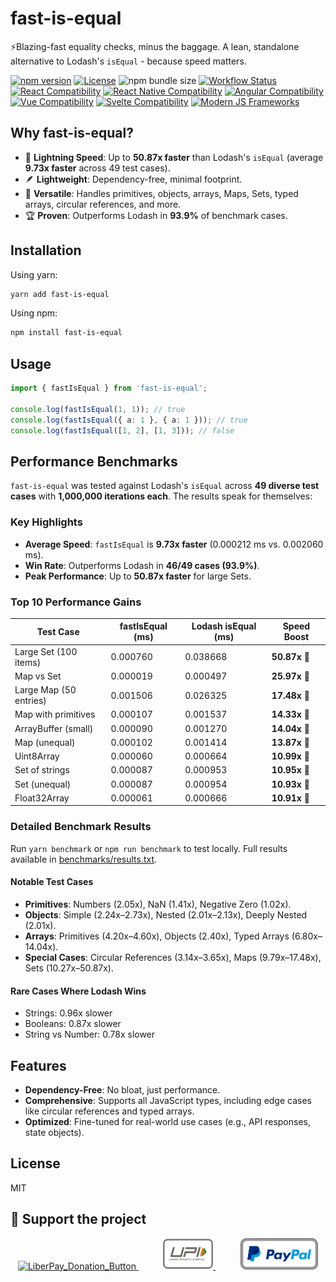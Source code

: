 # fast-is-equal

⚡️Blazing-fast equality checks, minus the baggage. A lean, standalone alternative to Lodash's `isEqual` - because speed matters.

[![npm version](https://img.shields.io/npm/v/fast-is-equal)](https://badge.fury.io/js/fast-is-equal) [![License](https://img.shields.io/github/license/JairajJangle/fast-is-equal)](https://github.com/JairajJangle/fast-is-equal/blob/main/LICENSE) ![npm bundle size](https://img.shields.io/bundlephobia/minzip/fast-is-equal) [![Workflow Status](https://github.com/JairajJangle/fast-is-equal/actions/workflows/ci.yml/badge.svg)](https://github.com/JairajJangle/fast-is-equal/actions/workflows/ci.yml) [![React Compatibility](https://img.shields.io/badge/React-Compatible-61DAFB?logo=react)](https://github.com/JairajJangle/fast-is-equal) [![React Native Compatibility](https://img.shields.io/badge/React%20Native-Compatible-61DAFB?logo=react)](https://github.com/JairajJangle/fast-is-equal) [![Angular Compatibility](https://img.shields.io/badge/Angular-Compatible-DD0031?logo=angular)](https://github.com/JairajJangle/fast-is-equal) [![Vue Compatibility](https://img.shields.io/badge/Vue-Compatible-4FC08D?logo=vue.js)](https://github.com/JairajJangle/fast-is-equal) [![Svelte Compatibility](https://img.shields.io/badge/Svelte-Compatible-FF3E00?logo=svelte)](https://github.com/JairajJangle/fast-is-equal) [![Modern JS Frameworks](https://img.shields.io/badge/Modern%20JS%20Frameworks-Compatible-F7DF1E?logo=javascript)](https://github.com/JairajJangle/fast-is-equal)


## Why fast-is-equal?

- 🚀 **Lightning Speed**: Up to **50.87x faster** than Lodash's `isEqual` (average **9.73x faster** across 49 test cases).
- 🪶 **Lightweight**: Dependency-free, minimal footprint.
- 🔄 **Versatile**: Handles primitives, objects, arrays, Maps, Sets, typed arrays, circular references, and more.
- 🏆 **Proven**: Outperforms Lodash in **93.9%** of benchmark cases.

## Installation

Using yarn:

```bash
yarn add fast-is-equal
```

Using npm:

```bash
npm install fast-is-equal
```

## Usage

```typescript
import { fastIsEqual } from 'fast-is-equal';

console.log(fastIsEqual(1, 1)); // true
console.log(fastIsEqual({ a: 1 }, { a: 1 })); // true
console.log(fastIsEqual([1, 2], [1, 3])); // false
```

## Performance Benchmarks

`fast-is-equal` was tested against Lodash's `isEqual` across **49 diverse test cases** with **1,000,000 iterations each**. The results speak for themselves:

### Key Highlights

- **Average Speed**: `fastIsEqual` is **9.73x faster** (0.000212 ms vs. 0.002060 ms).
- **Win Rate**: Outperforms Lodash in **46/49 cases (93.9%)**.
- **Peak Performance**: Up to **50.87x faster** for large Sets.

### Top 10 Performance Gains

| Test Case              | fastIsEqual (ms) | Lodash isEqual (ms) | Speed Boost  |
| ---------------------- | ---------------- | ------------------- | ------------ |
| Large Set (100 items)  | 0.000760         | 0.038668            | **50.87x** 🚀 |
| Map vs Set             | 0.000019         | 0.000497            | **25.97x** 🚀 |
| Large Map (50 entries) | 0.001506         | 0.026325            | **17.48x** 🚀 |
| Map with primitives    | 0.000107         | 0.001537            | **14.33x** 🚀 |
| ArrayBuffer (small)    | 0.000090         | 0.001270            | **14.04x** 🚀 |
| Map (unequal)          | 0.000102         | 0.001414            | **13.87x** 🚀 |
| Uint8Array             | 0.000060         | 0.000664            | **10.99x** 🚀 |
| Set of strings         | 0.000087         | 0.000953            | **10.95x** 🚀 |
| Set (unequal)          | 0.000087         | 0.000954            | **10.93x** 🚀 |
| Float32Array           | 0.000061         | 0.000666            | **10.91x** 🚀 |

### Detailed Benchmark Results

Run `yarn benchmark` or `npm run benchmark` to test locally. Full results available in [benchmarks/results.txt](benchmarks/results.txt).

#### Notable Test Cases

- **Primitives**: Numbers (2.05x), NaN (1.41x), Negative Zero (1.02x).
- **Objects**: Simple (2.24x–2.73x), Nested (2.01x–2.13x), Deeply Nested (2.01x).
- **Arrays**: Primitives (4.20x–4.60x), Objects (2.40x), Typed Arrays (6.80x–14.04x).
- **Special Cases**: Circular References (3.14x–3.65x), Maps (9.79x–17.48x), Sets (10.27x–50.87x).

#### Rare Cases Where Lodash Wins

- Strings: 0.96x slower
- Booleans: 0.87x slower
- String vs Number: 0.78x slower

## Features

- **Dependency-Free**: No bloat, just performance.
- **Comprehensive**: Supports all JavaScript types, including edge cases like circular references and typed arrays.
- **Optimized**: Fine-tuned for real-world use cases (e.g., API responses, state objects).

## License

MIT

## 🙏 Support the project

<p align="center" valign="center">   <a href="https://liberapay.com/FutureJJ/donate">     <img src="https://liberapay.com/assets/widgets/donate.svg" alt="LiberPay_Donation_Button" height="50" >    </a>   &nbsp;&nbsp;&nbsp;&nbsp;&nbsp;&nbsp;&nbsp;&nbsp;&nbsp;   <a href=".github/assets/Jairaj_Jangle_Google_Pay_UPI_QR_Code.jpg">     <img src=".github/assets/upi.png" alt="Paypal_Donation_Button" height="50" >   </a>   &nbsp;&nbsp;&nbsp;&nbsp;&nbsp;&nbsp;&nbsp;&nbsp;&nbsp;   <a href="https://www.paypal.com/paypalme/jairajjangle001/usd">     <img src=".github/assets/paypal_donate.png" alt="Paypal_Donation_Button" height="50" >   </a> </p>
